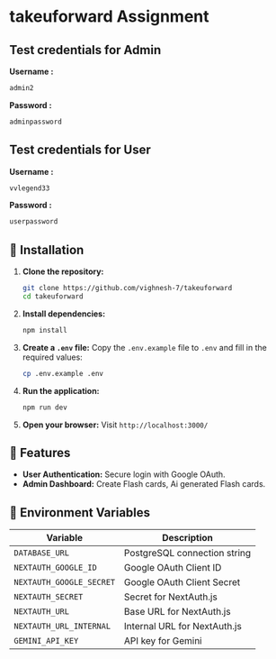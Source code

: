 
# takeuforward Assignment


## Test credentials for Admin

 **Username :**
   ```bash
   admin2
   ```

 **Password :**
   ```bash
   adminpassword
   ```


## Test credentials for User

 **Username :**
   ```bash
   vvlegend33
   ```

 **Password :**
   ```bash
   userpassword
   ```



## 🚀 Installation

1. **Clone the repository:**
   ```bash
   git clone https://github.com/vighnesh-7/takeuforward
   cd takeuforward
   ```

2. **Install dependencies:**
   ```bash
   npm install
   ```

3. **Create a `.env` file:**
   Copy the `.env.example` file to `.env` and fill in the required values:
   ```bash
   cp .env.example .env
   ```

4. **Run the application:**
   ```bash
   npm run dev
   ```

5. **Open your browser:**
   Visit `http://localhost:3000/`


## 🌟 Features

- **User Authentication:** Secure login with Google OAuth.
- **Admin Dashboard:** Create Flash cards, Ai generated Flash cards.

## 📜 Environment Variables

| Variable              | Description                                       
|-----------------------|-------------------------------------
| `DATABASE_URL`        | PostgreSQL connection string                     
| `NEXTAUTH_GOOGLE_ID`  | Google OAuth Client ID                            
| `NEXTAUTH_GOOGLE_SECRET` | Google OAuth Client Secret                     
| `NEXTAUTH_SECRET`     | Secret for NextAuth.js                           
| `NEXTAUTH_URL`        | Base URL for NextAuth.js                          
| `NEXTAUTH_URL_INTERNAL` | Internal URL for NextAuth.js                   
| `GEMINI_API_KEY`      | API key for Gemini                                

